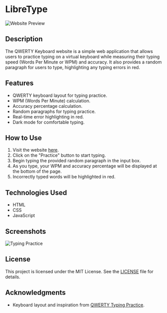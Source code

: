 # LibreType

![Website Preview](screenshot.png)

## Description

The QWERTY Keyboard website is a simple web application that allows users to practice typing on a virtual keyboard while measuring their typing speed (Words Per Minute or WPM) and accuracy. It also provides a random paragraph for users to type, highlighting any typing errors in red.

## Features

- QWERTY keyboard layout for typing practice.
- WPM (Words Per Minute) calculation.
- Accuracy percentage calculation.
- Random paragraphs for typing practice.
- Real-time error highlighting in red.
- Dark mode for comfortable typing.

## How to Use

1. Visit the website [here](https://your-website-url.com).
2. Click on the "Practice" button to start typing.
3. Begin typing the provided random paragraph in the input box.
4. As you type, your WPM and accuracy percentage will be displayed at the bottom of the page.
5. Incorrectly typed words will be highlighted in red.

## Technologies Used

- HTML
- CSS
- JavaScript

## Screenshots

![Typing Practice](screenshot_typing.png)

## License

This project is licensed under the MIT License. See the [LICENSE](LICENSE) file for details.

## Acknowledgments

- Keyboard layout and inspiration from [QWERTY Typing Practice](https://example.com).

